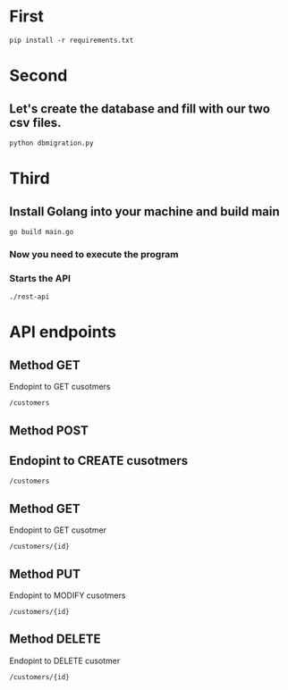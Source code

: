 # First 

`pip install -r requirements.txt`

# Second

  ## Let's create the database and fill with our two csv files.

  `python dbmigration.py`

# Third

  ## Install Golang into your machine and build main

  `go build main.go`

  ### Now you need to execute the program
  ### Starts the API

  `./rest-api`


# API endpoints
  
  ## Method GET 
	
  Endopint to GET cusotmers 
  
  `/customers`

  ## Method POST

  ## Endopint to CREATE cusotmers 
  `/customers`

  ##  Method GET 
  Endopint to GET cusotmer 
  
  `/customers/{id}`

  ## Method PUT 
  Endopint to MODIFY cusotmers 
  
  `/customers/{id}`
 
## Method DELETE
  Endopint to DELETE cusotmer 
  
  `/customers/{id}`